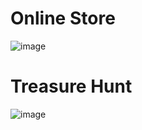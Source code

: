 # Online Store
![image](https://user-images.githubusercontent.com/23447522/148683649-3c8c0198-35c9-4f72-ac7b-3aae2d6d8b61.png)

# Treasure Hunt
![image](https://user-images.githubusercontent.com/23447522/148683613-954b0cb7-35e0-434b-af11-b78bc5a6ba8e.png)

